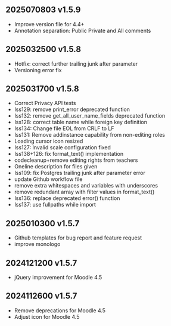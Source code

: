 ## 2025070803 v1.5.9
* Improve version file for 4.4+
* Annotation separation: Public Private and All comments

## 2025032500 v1.5.8
* Hotfix: correct further trailing junk after parameter 
* Versioning error fix


## 2025031700 v1.5.8
* Correct Privacy API tests
* Iss129: remove print_error deprecated function
* Iss132: remove get_all_user_name_fields deprecated function
* Iss128: correct table name while foreign key definition
* Iss134: Change file EOL from CRLF to LF
* Iss131: Remove addinstance capability from non-editing roles
* Loading cursor icon resized
* Iss127: Invalid scale configuration fixed
* Iss138+126: fix format_text() implementation
* codecleanup+remove editing rights from teachers
* Oneline description for files given
* Iss109: fix Postgres trailing junk after parameter error
* update Github workflow file
* remove extra whitespaces and variables with underscores
* remove redundant array with filter values in format_text()
* Iss136: replace deprecated error() function
* Iss137: use fullpaths while import



## 2025010300 v1.5.7
* Github templates for bug report and feature request
* improve monologo

## 2024121200 v1.5.7
* jQuery improvement for Moodle 4.5

## 2024112600 v1.5.7
* Remove deprecations for Moodle 4.5
* Adjust icon for Moodle 4.5
